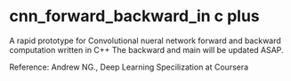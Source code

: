 
# cnn_forward_backward_in c plus

A rapid prototype for Convolutional nueral network forward and backward computation written in C++
The backward and main will be updated ASAP.

Reference: Andrew NG., Deep Learning Specilization at Coursera
